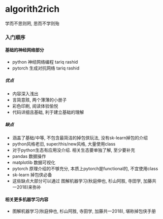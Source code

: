 # algorith2rich
学而不思则罔, 思而不学则殆



### 入门顺序
#### 基础的神经网络部分
- python 神经网络编程 tariq rashid
- pytorch 生成对抗网络 tariq rashid
##### 优点
- 内容深入浅出
- 言简意赅, 两个薄薄的小册子
- 彩色印刷, 阅读体验愉悦
- 代码详细且基础, 利于建立基础的理解
##### 缺点
- 涵盖了基础/中等, 不包含最简洁的掉包侠玩法, 没有sk-learn掉包的介绍
- python风格老旧, super/this/new风格, 大量使用class
- 对于python生态有应用没介绍. 相关生态要单独了解, 至少要补充
 - pandas 数据操作
 - matplotlib 数据可视化
 - pytorch 原理介绍的不够充分, 本质上pytorch是functional的, 不宜使用class
 - sk-learn 掉包侠必备
- 这些缺点大部分可以通过 图解机器学习(秋庭伸也, 杉山阿胜, 寺田学, 加藤共一2018)来弥补


#### 相关更多机器学习内容
- 图解机器学习(秋庭伸也, 杉山阿胜, 寺田学, 加藤共一2018), 堪称掉包侠手册